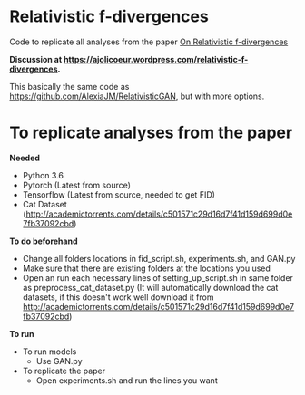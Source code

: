 # Relativistic f-divergences

Code to replicate all analyses from the paper [On Relativistic f-divergences](http://arxiv.org/abs/1901.02474)

**Discussion at https://ajolicoeur.wordpress.com/relativistic-f-divergences.**

This basically the same code as https://github.com/AlexiaJM/RelativisticGAN, but with more options.

# To replicate analyses from the paper

**Needed**

* Python 3.6
* Pytorch (Latest from source)
* Tensorflow (Latest from source, needed to get FID)
* Cat Dataset (http://academictorrents.com/details/c501571c29d16d7f41d159d699d0e7fb37092cbd)

**To do beforehand**

* Change all folders locations in fid_script.sh, experiments.sh, and GAN.py
* Make sure that there are existing folders at the locations you used
* Open an run each necessary lines of setting_up_script.sh in same folder as preprocess_cat_dataset.py (It will automatically download the cat datasets, if this doesn't work well download it from http://academictorrents.com/details/c501571c29d16d7f41d159d699d0e7fb37092cbd)


**To run**
* To run models
  * Use GAN.py
* To replicate the paper
  * Open experiments.sh and run the lines you want
